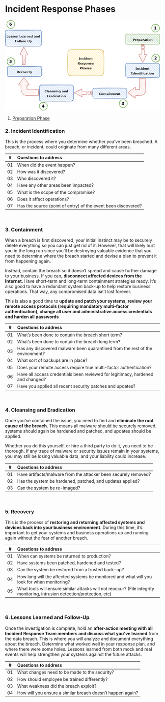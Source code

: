 #  Incident Response Phases

![](https://raw.githubusercontent.com/gh1mau/IRH/main/img/irh-phases.png)


 1. [Preparation Phase](https://github.com/gh1mau/IRH/blob/main/material/preparation_phase.md)





### 2. Incident Identification

This is the process where you determine whether you’ve been breached. A breach, or incident, could originate from many different areas.
<br>

|#|**Questions to address**    |
|--|:--|
| 01 | When did the event happen? |
| 02|  How was it discovered?|
| 03|  Who discovered it?|
| 04 |  Have any other areas been impacted?|
| 05|  What is the scope of the compromise?|
| 06|  Does it affect operations?|
| 07|  Has the source (point of entry) of the event been discovered?|

<br>

### 3. Containment
When a breach is first discovered, your initial instinct may be to securely delete everything so you can just get rid of it. However, that will likely hurt you in the long run since you’ll be destroying valuable evidence that you need to determine where the breach started and devise a plan to prevent it from happening again.

Instead, contain the breach so it doesn’t spread and cause further damage to your business. If you can, **disconnect affected devices from the Internet**. Have short-term and long-term containment strategies ready. It’s also good to have a redundant system back-up to help restore business operations. That way, any compromised data isn’t lost forever.

This is also a good time to **update and patch your systems, review your remote access protocols (requiring mandatory multi-factor authentication), change all user and administrative access credentials and harden all passwords**
<br>

|#|**Questions to address**    |
|--|:--|
| 01 | What’s been done to contain the breach short term? |
| 02|  What’s been done to contain the breach long term?|
| 03|  Has any discovered malware been quarantined from the rest of the environment?|
| 04 |  What sort of backups are in place?|
| 05|  Does your remote access require true multi-factor authentication?|
| 06|  Have all access credentials been reviewed for legitimacy, hardened and changed?|
| 07|  Have you applied all recent security patches and updates?|

<br>

### 4. Cleansing and Eradication
Once you’ve contained the issue, you need to find and **eliminate the root cause of the breach**. This means all malware should be securely removed, systems should again be hardened and patched, and updates should be applied.

Whether you do this yourself, or hire a third party to do it, you need to be thorough. If any trace of malware or security issues remain in your systems, you may still be losing valuable data, and your liability could increase.
<br>


|#|**Questions to address**    |
|--|:--|
| 01 | Have artifacts/malware from the attacker been securely removed? |
| 02|  Has the system be hardened, patched, and updates applied?|
| 03|  Can the system be re-imaged?|

<br>


### 5. Recovery
This is the process of **restoring and returning affected systems and devices back into your business environment**. During this time, it’s important to get your systems and business operations up and running again without the fear of another breach.
<br>


|#|**Questions to address**    |
|--|:--|
| 01 | When can systems be returned to production?|
| 02|  Have systems been patched, hardened and tested?|
| 03|  Can the system be restored from a trusted back-up?|
| 04|  How long will the affected systems be monitored and what will you look for when monitoring?|
| 05|  What tools will ensure similar attacks will not reoccur? (File integrity monitoring, intrusion detection/protection, etc)|

<br>

### 6. Lessons Learned and Follow-Up
Once the investigation is complete, hold an **after-action meeting with all Incident Response Team members and discuss what you’ve learned** from the data breach.  This is where you will analyze and document everything about the breach.  Determine what worked well in your response plan, and where there were some holes. Lessons learned from both mock and real events will help strengthen your systems against the future attacks.
<br>

|#|**Questions to address**    |
|--|:--|
| 01 | What changes need to be made to the security?|
| 02|  How should employee be trained differently?|
| 03|  What weakness did the breach exploit?|
| 04|  How will you ensure a similar breach doesn’t happen again?|

<br>
























